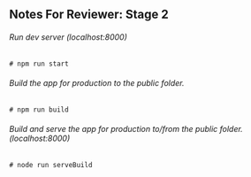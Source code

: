 
## Notes For Reviewer: Stage 2



###### Run dev server (localhost:8000)
```Run dev server (localhost:8000)
# npm run start
```
###### Build the app for production to the public folder.
```Builds the app for production to the public folder.
# npm run build
```
###### Build and serve the app for production to/from the public folder.(localhost:8000)
```Build and serve the app for production to/from the public folder.(localhost:8000)
# node run serveBuild
```